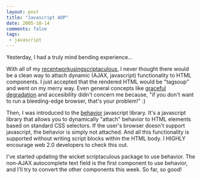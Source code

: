 ```yaml
---
layout: post
title: "Javascript AOP"
date: 2005-10-14
comments: false
tags:
 - javascript
---
```


Yesterday, I had a truly mind bending experience...



With all of my [recent](http://jroller.com/page/wireframe/?anchor=indicator_while_processing)[work](http://jroller.com/page/wireframe/?anchor=new_draggabletarget)[using](http://jroller.com/page/wireframe/?anchor=wicket_drag_drop_components)[scriptaculous](http://jroller.com/page/wireframe/?anchor=choice_is_good), I never thought there would be a clean way to attach dynamic (AJAX, javascript) functionality to HTML components. I just accepted that the rendered HTML would be "tagsoup" and went on my merry way. Even general concepts like [graceful degradation](http://webtips.dan.info/graceful.html) and accesibility didn't concern me because, "if you don't want to run a bleeding-edge browser, that's your problem!" :)



Then, I was introduced to the [behavior](http://bennolan.com/behaviour/) javascript library. It's a javascript library that allows you to dynamically "attach" behavior to HTML elements based on standard CSS selectors. If the user's browser doesn't support javascript, the behavior is simply not attached. And all this functionality is supported without writing script blocks within the HTML body. I HIGHLY encourage web 2.0 developers to check this out.



I've started updating the wicket scriptaculous package to use behavior. The non-AJAX autocomplete text field is the first component to use behavior, and I'll try to convert the other components this week. So far, so good!


